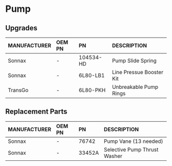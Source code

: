 # Pump

## Upgrades

| MANUFACTURER | OEM PN | PN | DESCRIPTION |
| :- | :- | :- | :- |
| Sonnax | - | 104534-HD | Pump Slide Spring |
| Sonnax | - | 6L80-LB1 | Line Pressue Booster Kit |
| TransGo | - | 6L80-PKH | Unbreakable Pump Rings |

## Replacement Parts

| MANUFACTURER | OEM PN | PN | DESCRIPTION |
| :- | :- | :- | :- |
| Sonnax | - | 76742 | Pump Vane (13 needed) |
| Sonnax | - | 33452A | Selective Pump Thrust Washer |
